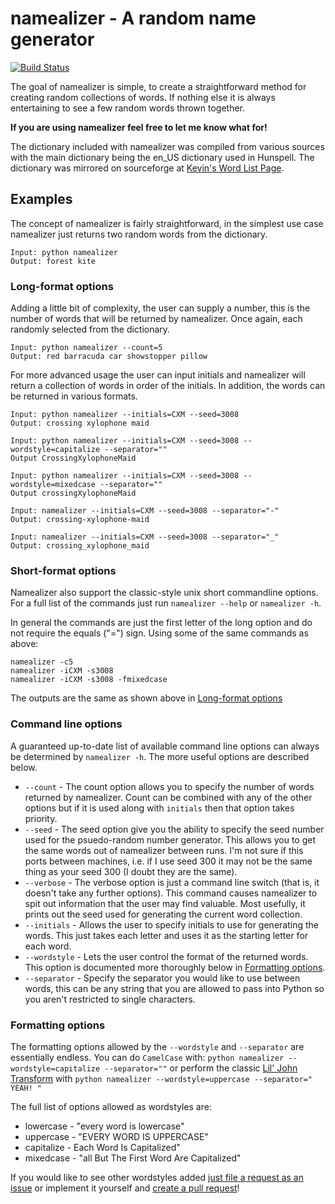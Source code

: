 # namealizer - A random name generator

[![Build Status](https://travis-ci.org/LeonardMH/namealizer.svg?branch=master)](https://travis-ci.org/LeonardMH/namealizer)

The goal of namealizer is simple, to create a straightforward method for creating random collections of words. If nothing else it is always entertaining to see a few random words thrown together.

**If you are using namealizer feel free to let me know what for!**

The dictionary included with namealizer was compiled from various sources with the main dictionary being the en\_US dictionary used in Hunspell. The dictionary was mirrored on sourceforge at [Kevin's Word List Page](http://wordlist.sourceforge.net).

## Examples

The concept of namealizer is fairly straightforward, in the simplest use case namealizer just returns two random words from the dictionary.

	Input: python namealizer
	Output: forest kite

### Long-format options

Adding a little bit of complexity, the user can supply a number, this is the number of words that will be returned by namealizer. Once again, each randomly selected from the dictionary.

	Input: python namealizer --count=5
	Output: red barracuda car showstopper pillow

For more advanced usage the user can input initials and namealizer will return a collection of words in order of the initials. In addition, the words can be returned in various formats.

	Input: python namealizer --initials=CXM --seed=3008
	Output: crossing xylophone maid
	
	Input: python namealizer --initials=CXM --seed=3008 --wordstyle=capitalize --separator=""
	Output CrossingXylophoneMaid
	
	Input: python namealizer --initials=CXM --seed=3008 --wordstyle=mixedcase --separator=""
	Output crossingXylophoneMaid

	Input: namealizer --initials=CXM --seed=3008 --separator="-"
	Output: crossing-xylophone-maid

	Input: namealizer --initials=CXM --seed=3008 --separator="_"
	Output: crossing_xylophone_maid

### Short-format options

Namealizer also support the classic-style unix short commandline options. For a full list of the commands just run `namealizer --help` or `namealizer -h`.

In general the commands are just the first letter of the long option and do not require the equals ("=") sign. Using some of the same commands as above:

	namealizer -c5
	namealizer -iCXM -s3008
	namealizer -iCXM -s3008 -fmixedcase

The outputs are the same as shown above in [Long-format options](#long-format-options)

### Command line options

A guaranteed up-to-date list of available command line options can always be determined by `namealizer -h`. The more useful options are described below.

+ `--count` - The count option allows you to specify the number of words returned by namealizer. Count can be combined with any of the other options but if it is used along with `initials` then that option takes priority.
+ `--seed` - The seed option give you the ability to specify the seed number used for the psuedo-random number generator. This allows you to get the same words out of namealizer between runs. I'm not sure if this ports between machines, i.e. if I use seed 300 it may not be the same thing as your seed 300 (I doubt they are the same).
+ `--verbose` - The verbose option is just a command line switch (that is, it doesn't take any further options). This command causes namealizer to spit out information that the user may find valuable. Most usefully, it prints out the seed used for generating the current word collection.
+ `--initials` - Allows the user to specify initials to use for generating the words. This just takes each letter and uses it as the starting letter for each word.
+ `--wordstyle` - Lets the user control the format of the returned words. This option is documented more thoroughly below in [Formatting options](#formatting-options).
+ `--separator` - Specify the separator you would like to use between words, this can be any string that you are allowed to pass into Python so you aren't restricted to single characters.

### Formatting options

The formatting options allowed by the `--wordstyle` and `--separator` are essentially endless. You can do `CamelCase` with: `python namealizer --wordstyle=capitalize --separator=""` or perform the classic [Lil' John Transform](https://www.youtube.com/watch?v=GxBSyx85Kp8) with `python namealizer --wordstyle=uppercase --separator=" YEAH! "`

The full list of options allowed as wordstyles are:
- lowercase - "every word is lowercase"
- uppercase - "EVERY WORD IS UPPERCASE"
- capitalize - Each Word Is Capitalized"
- mixedcase - "all But The First Word Are Capitalized"
 
If you would like to see other wordstyles added [just file a request as an issue](https://github.com/LeonardMH/namealizer/issues/new) or implement it yourself and [create a pull request](https://github.com/LeonardMH/namealizer/compare)!
